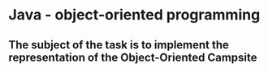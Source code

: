 # Java - object-oriented programming

## The subject of the task is to implement the representation of the Object-Oriented Campsite
